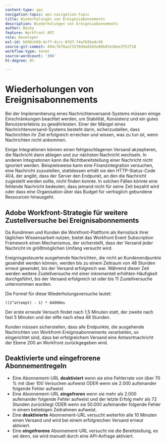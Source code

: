 ```yaml
---
content-type: api
navigation-topic: api-navigation-topic
title: Wiederholungen von Ereignisabonnements
description: Wiederholungen von Ereignisabonnements
author: Becky
feature: Workfront API
role: Developer
exl-id: b698cb60-4cff-4ccc-87d7-74afb5badc49
source-git-commit: 494c7bf8aaf3570d4a01b5e88b85410ee3f52f18
workflow-type: tm+mt
source-wordcount: '394'
ht-degree: 0%

---
```


# Wiederholungen von Ereignisabonnements

Bei der Implementierung eines Nachrichtenversand-Systems müssen einige Einschränkungen beachtet werden, um Stabilität, Konsistenz und ein gutes Benutzererlebnis zu gewährleisten. Einer der Mängel eines Nachrichtenversand-Systems besteht darin, sicherzustellen, dass Nachrichten ihr Ziel erfolgreich erreichen und wissen, was zu tun ist, wenn Nachrichten nicht ankommen.

Einige Integrationen können einen fehlgeschlagenen Versand akzeptieren, die Nachricht dann ablegen und zur nächsten Nachricht wechseln.  In anderen Integrationen kann die Nichtbereitstellung einer Nachricht nicht ignoriert werden. Beispielsweise kann eine Finanzintegration versuchen, eine Nachricht zuzustellen, stattdessen erhält sie den HTTP-Status-Code 404, der angibt, dass der Server den Endpunkt, an den die Nachricht zugestellt werden sollte, nicht finden konnte. In solchen Fällen könnte eine fehlende Nachricht bedeuten, dass jemand nicht für seine Zeit bezahlt wird oder dass eine Organisation über das Budget für vertraglich gebundene Ressourcen hinausgeht.

## Adobe Workfront-Strategie für weitere Zustellversuche bei Ereignisabonnements

Da Kundinnen und Kunden die Workfront-Plattform als Kernstück ihrer täglichen Wissensarbeit nutzen, bietet das Workfront Event Subscription Framework einen Mechanismus, der sicherstellt, dass der Versand jeder Nachricht im größtmöglichen Umfang versucht wird.

Ereignisgesteuerte ausgehende Nachrichten, die nicht an Kundenendpunkte gesendet werden können, werden bis zu einem Zeitraum von 48 Stunden erneut gesendet, bis der Versand erfolgreich war. Während dieser Zeit werden weitere Zustellversuche mit einer inkrementell erhöhten Häufigkeit durchgeführt, bis der Versand erfolgreich ist oder bis 11 Zustellversuche unternommen wurden.

Die Formel für diese Wiederholungsversuche lautet:

`((2^attempt) - 1) * 84800ms`

Der erste erneute Versuch findet nach 1,5 Minuten statt, der zweite nach fast 5 Minuten und der elfte nach etwa 48 Stunden.

Kunden müssen sicherstellen, dass alle Endpunkte, die ausgehende Nachrichten von Workfront-Ereignisabonnements verarbeiten, so eingerichtet sind, dass bei erfolgreichem Versand eine Antwortnachricht der Ebene 200 an Workfront zurückgegeben wird.

## Deaktivierte und eingefrorene Abonnementregeln

* Eine Abonnement-URL **deaktiviert** wenn sie eine Fehlerrate von über 70 % mit über 100 Versuchen aufweist ODER wenn sie 2.000 aufeinander folgende Fehler aufweist
* Eine Abonnement-URL **eingefroren** wenn sie mehr als 2.000 aufeinander folgende Fehler aufweist und der letzte Erfolg mehr als 72 Stunden zurückliegt ODER wenn sie 50.000 aufeinander folgende Fehler in einem beliebigen Zeitrahmen aufweist.
* Eine **deaktivierte** Abonnement-URL versucht weiterhin alle 10 Minuten einen Versand und wird bei einem erfolgreichen Versand erneut aktiviert.
* Eine **eingefrorene** Abonnement-URL versucht nie die Bereitstellung, es sei denn, sie wird manuell durch eine API-Anfrage aktiviert.




<!--

## Handling Failed Event-Triggered Outbound Messages

The following flowchart shows the strategy for reattempting message deliveries with Workfront Event Subscriptions:

![Event sub retries](assets/event-subscription-circuit-breaker-retries-350x234.png)

The following explanations correspond with the steps depicted in the flowchart:

1. Message fails to be delivered. 
1. Message delivery failure information is logged.

   All failed attempts to deliver a message are logged so that debugging may be performed to determine the root cause of a given failure or series of failures. 

1. URL failures incremented. 
1. Message attempt count is incremented. 
1. Calculate the delay until this message's delivery will be attempted again. 
1. Message is placed onto the message retry queue.

   As shown in the preceding flowchart, the message queue used for processing message delivery retries is a separate queue from the one that processes the initial delivery attempt for each message. This allows the near real-time flow of messages to continue unimpeded by the failure of any subset of messages. 

1. URL circuit status is evaluated. One of the following occurs:

   * If the circuit is open and not allowing deliveries at this time, restart the process at step 5.
   * If the circuit is half-open, this implies that our circuit is currently open, but enough time has passed to allow testing of the URL to see if the problem with delivering to it has been resolved.
   * If the message delivery attempt limits have been reached (48 hours of retrying) then the message is dropped

1. If the URL circuit is closed and allowing deliveries, attempt to deliver the message. If this delivery fails, the message will restart at step 1 

1. If the URL circuit is closed and allowing deliveries, attempt to deliver the message. If this delivery fails, the message will restart at step 1.
   -->
